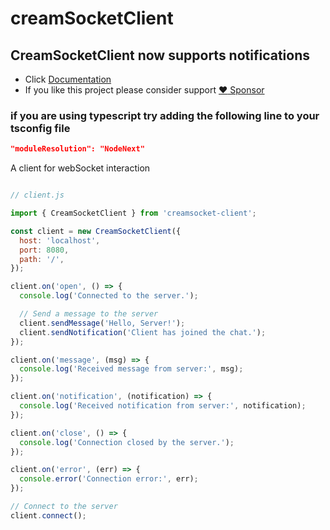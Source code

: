 # creamSocketClient
## CreamSocketClient now supports notifications
- Click [Documentation](https://github.com/eliassn/creamSocket-client/wiki/CreamSocketClient)
- If you like this project please consider support [:heart: Sponsor](https://github.com/sponsors/yourGitHubUserName)
### if you are using typescript try adding the following line to your tsconfig file 
```json
"moduleResolution": "NodeNext"
```
A client for webSocket interaction
```javascript

// client.js

import { CreamSocketClient } from 'creamsocket-client';

const client = new CreamSocketClient({
  host: 'localhost',
  port: 8080,
  path: '/',
});

client.on('open', () => {
  console.log('Connected to the server.');

  // Send a message to the server
  client.sendMessage('Hello, Server!');
  client.sendNotification('Client has joined the chat.');
});

client.on('message', (msg) => {
  console.log('Received message from server:', msg);
});

client.on('notification', (notification) => {
  console.log('Received notification from server:', notification);
});

client.on('close', () => {
  console.log('Connection closed by the server.');
});

client.on('error', (err) => {
  console.error('Connection error:', err);
});

// Connect to the server
client.connect();
```

